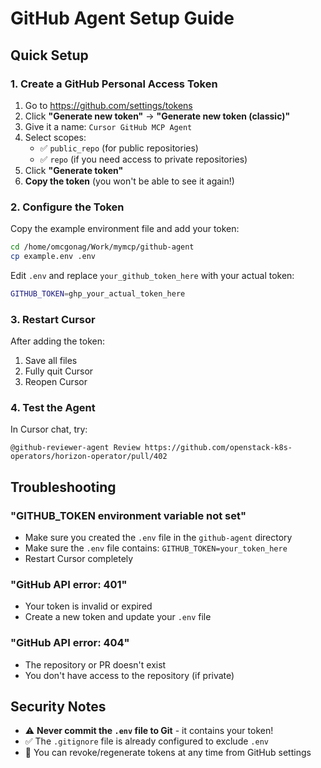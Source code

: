 # GitHub Agent Setup Guide

## Quick Setup

### 1. Create a GitHub Personal Access Token

1. Go to https://github.com/settings/tokens
2. Click **"Generate new token"** → **"Generate new token (classic)"**
3. Give it a name: `Cursor GitHub MCP Agent`
4. Select scopes:
   - ✅ `public_repo` (for public repositories)
   - ✅ `repo` (if you need access to private repositories)
5. Click **"Generate token"**
6. **Copy the token** (you won't be able to see it again!)

### 2. Configure the Token

Copy the example environment file and add your token:

```bash
cd /home/omcgonag/Work/mymcp/github-agent
cp example.env .env
```

Edit `.env` and replace `your_github_token_here` with your actual token:

```bash
GITHUB_TOKEN=ghp_your_actual_token_here
```

### 3. Restart Cursor

After adding the token:
1. Save all files
2. Fully quit Cursor
3. Reopen Cursor

### 4. Test the Agent

In Cursor chat, try:

```
@github-reviewer-agent Review https://github.com/openstack-k8s-operators/horizon-operator/pull/402
```

## Troubleshooting

### "GITHUB_TOKEN environment variable not set"

- Make sure you created the `.env` file in the `github-agent` directory
- Make sure the `.env` file contains: `GITHUB_TOKEN=your_token_here`
- Restart Cursor completely

### "GitHub API error: 401"

- Your token is invalid or expired
- Create a new token and update your `.env` file

### "GitHub API error: 404"

- The repository or PR doesn't exist
- You don't have access to the repository (if private)

## Security Notes

- ⚠️ **Never commit the `.env` file to Git** - it contains your token!
- ✅ The `.gitignore` file is already configured to exclude `.env`
- 🔄 You can revoke/regenerate tokens at any time from GitHub settings



